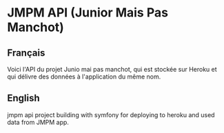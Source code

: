 # JMPM API (Junior Mais Pas Manchot)

## Français
Voici l'API du projet Junio mai pas manchot, qui est stockée sur Heroku et qui délivre des données à l'application du même nom.

## English
jmpm api project building with symfony for deploying to heroku and used data from JMPM app.
